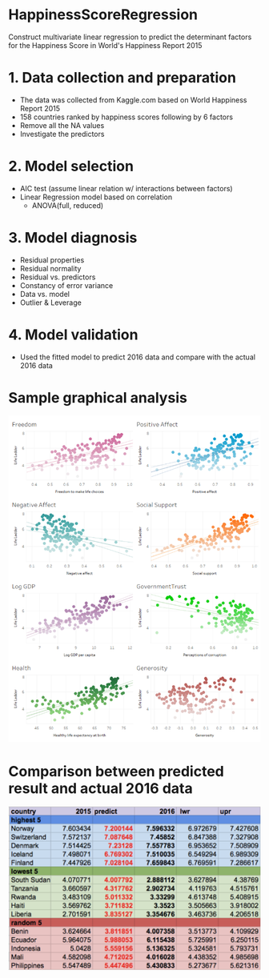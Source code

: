 # HappinessScoreRegression
Construct multivariate linear regression to predict the determinant factors for the Happiness Score in World's Happiness Report 2015

# 1. Data collection and preparation
* The data was collected from Kaggle.com based on World Happiness Report 2015
* 158 countries ranked by happiness scores following by 6 factors
* Remove all the NA values
* Investigate the predictors

# 2. Model selection
* AIC test (assume linear relation w/ interactions between factors)
* Linear Regression model based on correlation
  - ANOVA(full, reduced)

# 3. Model diagnosis
* Residual properties
* Residual normality
* Residual vs. predictors
* Constancy of error variance
* Data vs. model
* Outlier & Leverage

# 4. Model validation
* Used the fitted model to predict 2016 data and compare with the actual 2016 data


# Sample graphical analysis

![analysis](https://github.com/sunnymeow/HappinessScoreRegression/blob/master/res/HS_vs_Predictor.png)

# Comparison between predicted result and actual 2016 data

![prediction](https://github.com/sunnymeow/HappinessScoreRegression/blob/master/res/prediction.png)
